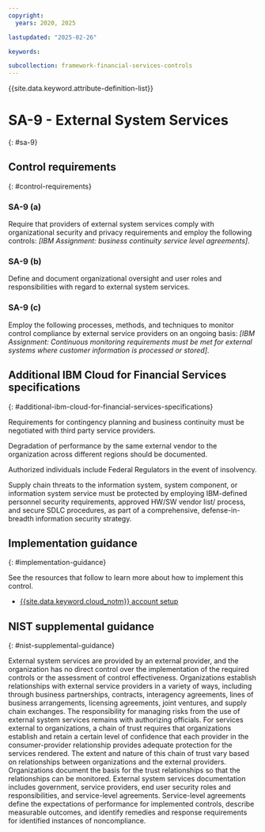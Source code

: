 ```yaml
---
copyright:
  years: 2020, 2025

lastupdated: "2025-02-26"

keywords:

subcollection: framework-financial-services-controls
---
```


{{site.data.keyword.attribute-definition-list}}

# SA-9 - External System Services
{: #sa-9}

## Control requirements
{: #control-requirements}



### SA-9 (a)


Require that providers of external system services comply with organizational security and privacy requirements and employ the following controls: _[IBM Assignment: business continuity service level agreements]_.


### SA-9 (b)


Define and document organizational oversight and user roles and responsibilities with regard to external system services.


### SA-9 (c)


Employ the following processes, methods, and techniques to monitor control compliance by external service providers on an ongoing basis: _[IBM Assignment: Continuous monitoring requirements must be met for external systems where customer information is processed or stored]_.






## Additional IBM Cloud for Financial Services specifications
{: #additional-ibm-cloud-for-financial-services-specifications}

Requirements for contingency planning and business continuity must be negotiated with third party service providers.

Degradation of performance by the same external vendor to the organization across different regions should be documented.

Authorized individuals include Federal Regulators in the event of insolvency.

Supply chain threats to the information system, system component, or information system service must be protected by employing IBM-defined personnel security requirements, approved HW/SW vendor list/ process, and secure SDLC procedures, as part of a comprehensive, defense-in-breadth information security strategy.




## Implementation guidance
{: #implementation-guidance}

See the resources that follow to learn more about how to implement this control.


- [{{site.data.keyword.cloud_notm}} account setup](/docs/framework-financial-services?topic=framework-financial-services-shared-account-setup)






## NIST supplemental guidance
{: #nist-supplemental-guidance}

External system services are provided by an external provider, and the organization has no direct control over the implementation of the required controls or the assessment of control effectiveness. Organizations establish relationships with external service providers in a variety of ways, including through business partnerships, contracts, interagency agreements, lines of business arrangements, licensing agreements, joint ventures, and supply chain exchanges. The responsibility for managing risks from the use of external system services remains with authorizing officials. For services external to organizations, a chain of trust requires that organizations establish and retain a certain level of confidence that each provider in the consumer-provider relationship provides adequate protection for the services rendered. The extent and nature of this chain of trust vary based on relationships between organizations and the external providers. Organizations document the basis for the trust relationships so that the relationships can be monitored. External system services documentation includes government, service providers, end user security roles and responsibilities, and service-level agreements. Service-level agreements define the expectations of performance for implemented controls, describe measurable outcomes, and identify remedies and response requirements for identified instances of noncompliance.
